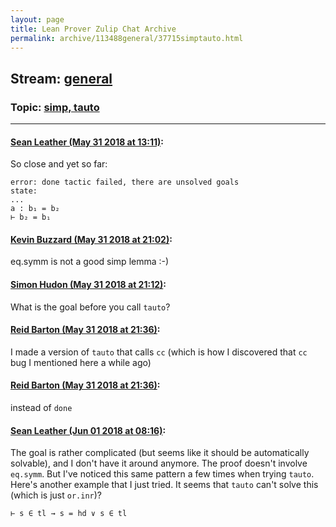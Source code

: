 ```yaml
---
layout: page
title: Lean Prover Zulip Chat Archive 
permalink: archive/113488general/37715simptauto.html
---
```


## Stream: [general](index.html)
### Topic: [simp, tauto](37715simptauto.html)

---

#### [Sean Leather (May 31 2018 at 13:11)](https://leanprover.zulipchat.com/#narrow/stream/113488-general/topic/simp%2C%20tauto/near/127356880):
So close and yet so far:

```lean
error: done tactic failed, there are unsolved goals
state:
...
a : b₁ = b₂
⊢ b₂ = b₁
```

#### [Kevin Buzzard (May 31 2018 at 21:02)](https://leanprover.zulipchat.com/#narrow/stream/113488-general/topic/simp%2C%20tauto/near/127378132):
eq.symm is not a good simp lemma :-)

#### [Simon Hudon (May 31 2018 at 21:12)](https://leanprover.zulipchat.com/#narrow/stream/113488-general/topic/simp%2C%20tauto/near/127378623):
What is the goal before you call `tauto`?

#### [Reid Barton (May 31 2018 at 21:36)](https://leanprover.zulipchat.com/#narrow/stream/113488-general/topic/simp%2C%20tauto/near/127379550):
I made a version of `tauto` that calls `cc` (which is how I discovered that `cc` bug I mentioned here a while ago)

#### [Reid Barton (May 31 2018 at 21:36)](https://leanprover.zulipchat.com/#narrow/stream/113488-general/topic/simp%2C%20tauto/near/127379554):
instead of `done`

#### [Sean Leather (Jun 01 2018 at 08:16)](https://leanprover.zulipchat.com/#narrow/stream/113488-general/topic/simp%2C%20tauto/near/127401951):
The goal is rather complicated (but seems like it should be automatically solvable), and I don't have it around anymore. The proof doesn't involve `eq.symm`. But I've noticed this same pattern a few times when trying `tauto`. Here's another example that I just tried. It seems that `tauto` can't solve this (which is just `or.inr`)?

```lean
⊢ s ∈ tl → s = hd ∨ s ∈ tl
```


